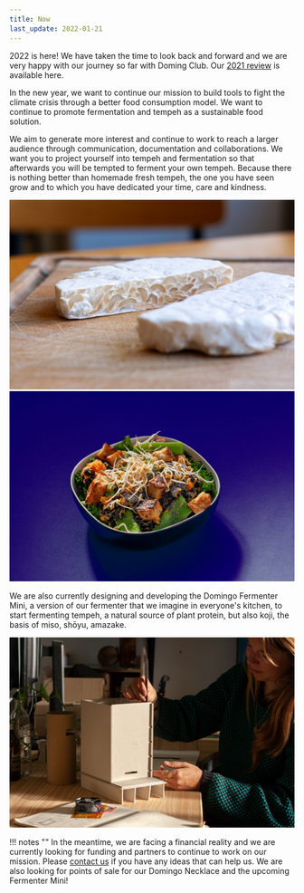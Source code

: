 ```yaml
---
title: Now
last_update: 2022-01-21
---
```


2022 is here! We have taken the time to look back and forward and we are very happy with our journey so far with Doming Club. Our [2021 review](2022-01-14.html) is available here.

In the new year, we want to continue our mission to build tools to fight the climate crisis through a better food consumption model. We want to continue to promote fermentation and tempeh as a sustainable food solution.

We aim to generate more interest and continue to work to reach a larger audience through communication, documentation and collaborations. We want you to project yourself into tempeh and fermentation so that afterwards you will be tempted to ferment your own tempeh. Because there is nothing better than homemade fresh tempeh, the one you have seen grow and to which you have dedicated your time, care and kindness.

![A kick-ass peanut tempeh made with our Domingo Fermenter](winter-salad-peanut-tempeh-02.jpg)
![Our first online recipe, a winter salad with peanut tempeh, sweet potato, black beans, flat beans, kale, ginger, turmeric, soy sauce, poppy seeds ans fennugreek sprouts](winter-salad-peanut-tempeh-04.jpg)

We are also currently designing and developing the Domingo Fermenter Mini, a version of our fermenter that we imagine in everyone's kitchen, to start fermenting tempeh, a natural source of plant protein, but also koji, the basis of miso, shōyu, amazake.

![Design process. Modelling what will be the Domingo Fermenter Mini.](prototyping-fermenter-mini.jpg)

!!! notes ""
    In the meantime, we are facing a financial reality and we are currently looking for funding and partners to continue to work on our mission. Please [contact us](contact.html) if you have any ideas that can help us. We are also looking for points of sale for our Domingo Necklace and the upcoming Fermenter Mini!
